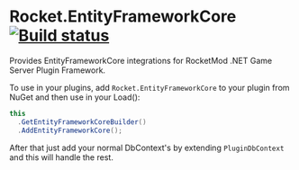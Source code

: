 # Rocket.EntityFrameworkCore [![Build status](https://ci.appveyor.com/api/projects/status/n8vs6gdifa9y7x0y?svg=true)](https://ci.appveyor.com/project/RocketMod/rocket-entityframeworkcore/)

Provides EntityFrameworkCore integrations for RocketMod .NET Game Server Plugin Framework.

To use in your plugins, add `Rocket.EntityFrameworkCore` to your plugin from NuGet and then use in your Load(): 
```cs
this
  .GetEntityFrameworkCoreBuilder()
  .AddEntityFrameworkCore();
```

After that just add your normal DbContext's by extending `PluginDbContext` and this will handle the rest.